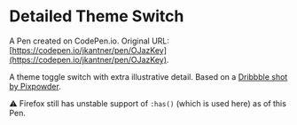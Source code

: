 # Detailed Theme Switch

A Pen created on CodePen.io. Original URL: [https://codepen.io/jkantner/pen/OJazKey](https://codepen.io/jkantner/pen/OJazKey).

A theme toggle switch with extra illustrative detail. Based on a [Dribbble shot by Pixpowder](https://dribbble.com/shots/18924039-Toggle-UI-dark-light-animation).

⚠️ Firefox still has unstable support of `:has()` (which is used here) as of this Pen.